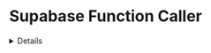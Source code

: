 <h1>Supabase Function Caller</h1>
<details>
  <p>Lets you call your postgres functions using Supabase's api endpoints</p>
  <h1>List of properties</h1>
  <ul>
    <li>projectId</li>
    <li>key</li>
    <li>func</li>
    <li>parameter</li>
    <li>isUrlValid</li>
  </ul>
  <h3>Example using the following postgres function</h3>
  <pre><code>CREATE OR REPLACE FUNCTION testGet(u_id integer, u_name text) 
RETURNS jsonb AS $$
SELECT jsonb_build_object('name', name)
FROM test
WHERE test.id = u_id;
$$ LANGUAGE sql;</code></pre>
  <h3>Define the following Server component</h3>
 <pre><code>
   Server {
    id: server
    func: "testget"
    projectId: "your project id"
    key: "your project key"

    parameters: {
        "u_id": 9,
        "u_name": "john"
    }

    Component.onCompleted: sendFunctionCall()

    onMessageReceived: {
        console.log(message["name"]);
    }

    onApiCallFailed: {
        console.log(message);
    }}
</pre></code>
  <p>Insert your function parameters into the 'parameters' property as a JSON value. Call sendFunctionCall() to make a request to Supabase's API. The signals messageReived and apiCalledFailed will return the API's response</p>
</details>
